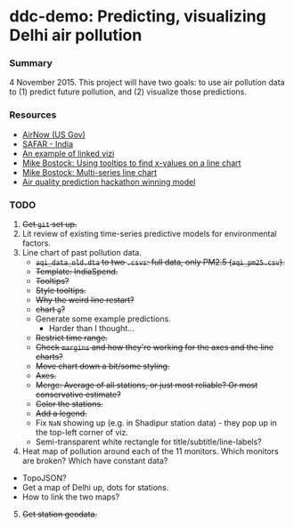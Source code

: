 ddc-demo: Predicting, visualizing Delhi air pollution
=======

### Summary

4 November 2015. This project will have two goals: to use air pollution data to (1) predict future pollution, and (2) visualize those predictions.

### Resources
* [AirNow (US Gov)](http://www.airnow.gov/)
* [SAFAR - India](http://safar.tropmet.res.in/index.php?menu_id=1)
* [An example of linked vizi](https://shanthi54.github.io/cs171-project-dbs-mexico/)
* [Mike Bostock: Using tooltips to find x-values on a line chart](http://bl.ocks.org/mbostock/3902569)
* [Mike Bostock: Multi-series line chart](http://bl.ocks.org/mbostock/3884955)
* [Air quality prediction hackathon winning model](https://github.com/benhamner/Air-Quality-Prediction-Hackathon-Winning-Model)


### TODO

1. ~~Get `git` set up.~~
2. Lit review of existing time-series predictive models for environmental factors.
3. Line chart of past pollution data.
   * ~~`aqi_data_old.dta` to two `.csvs`: full data, only PM2.5 (`aqi_pm25.csv`).~~
   * ~~Template: IndiaSpend.~~
   * ~~Tooltips?~~
   * ~~Style tooltips.~~
   * ~~Why the weird line restart?~~
   * ~~chart `g`?~~
   * Generate some example predictions.
      * Harder than I thought...
   * ~~Restrict time range.~~
   * ~~Check `margins` and how they're working for the axes and the line charts?~~
   * ~~Move chart down a bit/some styling.~~
   * ~~Axes.~~
   * ~~Merge: Average of all stations, or just most reliable? Or most conservative estimate?~~
   * ~~Color the stations.~~
   * ~~Add a legend.~~
   * Fix `NaN` showing up (e.g. in Shadipur station data) - they pop up in the top-left corner of viz. 
   * Semi-transparent white rectangle for title/subtitle/line-labels?
4. Heat map of pollution around each of the 11 monitors. Which monitors are broken? Which have constant data?
  * TopoJSON?
  * Get a map of Delhi up, dots for stations.
  * How to link the two maps?
5. ~~Get station geodata.~~
